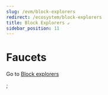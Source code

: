 ```yaml
---
slug: /evm/block-explorers
redirect: /ecosystem/block-explorers
title: Block Explorers ↙
sidebar_position: 11
---
```


# Faucets

Go to [Block explorers](../ecosystem/block-explorers.md)

<!-- Import: {Redirect} from "@docusaurus/router" -->

<Redirect to="/ecosystem/block-explorers" />;